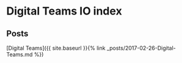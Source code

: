 # Digital Teams IO index

## Posts
[Digital Teams]({{ site.baseurl }}{% link _posts/2017-02-26-Digital-Teams.md %})
